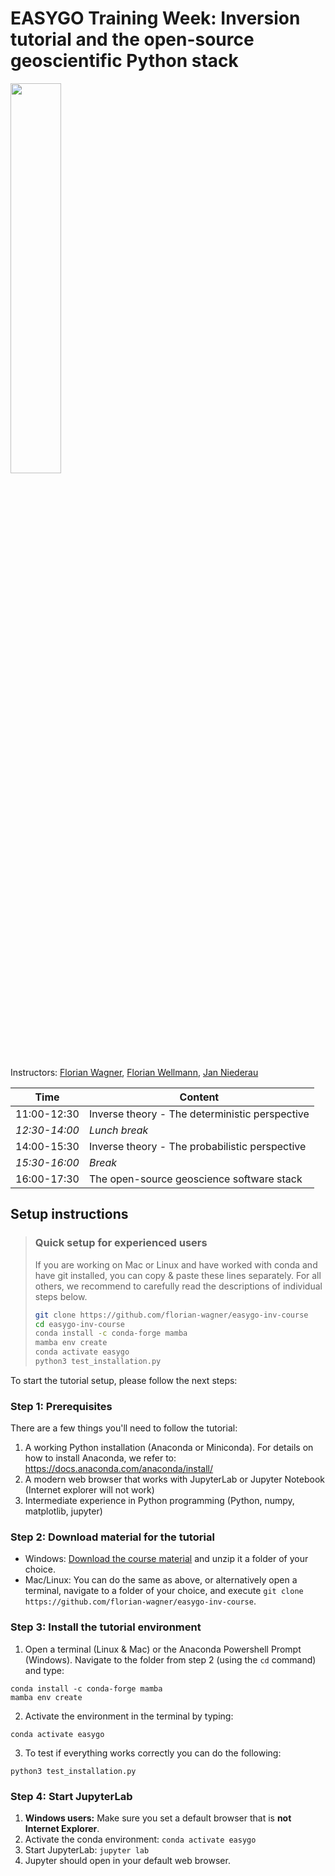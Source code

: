 # EASYGO Training Week: Inversion tutorial and the open-source geoscientific Python stack

<div width="50%">
<img src="https://easygo-itn.eu/wp-content/uploads/2021/04/logo.png" width=40%>
</div>

Instructors:
[Florian Wagner](https://github.com/florian-wagner),
[Florian Wellmann](https://github.com/flohorovicic),
[Jan Niederau](https://github.com/japhiolite)

| Time          | Content                                        |
|---------------|------------------------------------------------|
| 11:00-12:30   | Inverse theory - The deterministic perspective |
| _12:30-14:00_ | _Lunch break_                                  |
| 14:00-15:30   | Inverse theory - The probabilistic perspective |
| _15:30-16:00_ | _Break_                                        |
| 16:00-17:30   | The open-source geoscience software stack      |

## Setup instructions

> ### Quick setup for experienced users
>
> If you are working on Mac or Linux and have worked with conda and have git installed, you can copy & paste these lines separately. For all others, we recommend to carefully read the descriptions of individual steps below.
>
> ```bash
> git clone https://github.com/florian-wagner/easygo-inv-course
> cd easygo-inv-course
> conda install -c conda-forge mamba
> mamba env create
> conda activate easygo
> python3 test_installation.py
> ```

To start the tutorial setup, please follow the next steps:

### Step 1: Prerequisites

There are a few things you'll need to follow the tutorial:

1. A working Python installation (Anaconda or Miniconda). For details on how to install Anaconda, we refer to: <https://docs.anaconda.com/anaconda/install/>
2. A modern web browser that works with JupyterLab or Jupyter Notebook (Internet explorer will not work)
3. Intermediate experience in Python programming (Python, numpy, matplotlib, jupyter)

### Step 2: Download material for the tutorial

- Windows: [Download the course material](https://github.com/florian-wagner/easygo-inv-course/archive/refs/heads/main.zip) and unzip it a folder of your choice.
- Mac/Linux: You can do the same as above, or alternatively open a terminal, navigate to a folder of your choice, and execute `git clone https://github.com/florian-wagner/easygo-inv-course`.

### Step 3: Install the tutorial environment

1. Open a terminal (Linux & Mac) or the Anaconda Powershell Prompt (Windows). Navigate to the folder from step 2 (using the `cd` command) and type:

```
conda install -c conda-forge mamba
mamba env create
```

2. Activate the environment in the terminal by typing:

```
conda activate easygo
```

3. To test if everything works correctly you can do the following:

```
python3 test_installation.py
```

### Step 4: Start JupyterLab

1. **Windows users:** Make sure you set a default browser that is **not Internet Explorer**.
2. Activate the conda environment: `conda activate easygo`
3. Start JupyterLab: `jupyter lab`
4. Jupyter should open in your default web browser.

